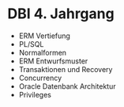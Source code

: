 # DBI 4. Jahrgang

- ERM Vertiefung
- PL/SQL
- Normalformen
- ERM Entwurfsmuster
- Transaktionen und Recovery
- Concurrency
- Oracle Datenbank Architektur
- Privileges 
